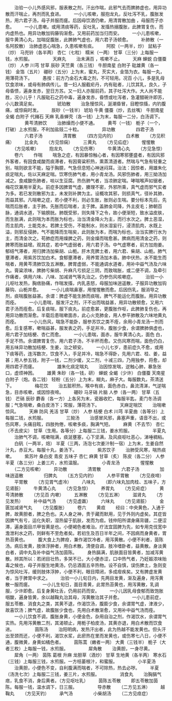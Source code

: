 <!-- { "loadSidebar": true } -->
　　治验一小儿外感风邪，服表散之剂，汗出作喘，此邪气去而脾肺虚也，用异功散而汗喘止，再剂而乳食进。
　　一小儿咳嗽，服抱龙丸，反吐泻不乳，腹胀发热，用六君子汤，母子并服而瘥。后因母饮酒仍嗽，用清胃散加曲 ，母服而子亦愈。
　　一小儿患嗽。或用清痰等药，反吐乳，发搐热搦腹胀，此脾胃复伤，而内虚热也。用异功散加钩藤钩渐愈。又用前药加当归而安。
　　一小儿患咳嗽，服牛黄清心丸，加喘促腹胀，此脾肺气虚也，用六君子汤顿愈。
　　补肺散（一名阿胶散） 治肺虚恶心喘急，久患咳嗽有痰。
　　阿胶（一两半，炒） 鼠粘子（炒） 马兜铃（各半两） 杏仁（七粒） 糯米（一两） 甘草（三分）上每服一钱，水煎服。
　　
　　天麻丸
　　治未满百 ，咳嗽不止。
　　天麻 蝉蜕 白僵蚕（炒） 人参 川芎 甘草 辰砂 天竺黄（各三钱） 牛胆南星 白附子 砒雄黄（各一钱） 金箔（五片） 硼砂（五分）上为末，蜜丸，芡实大，金箔为衣。每服一丸，用薄荷汤下。
　　愚按：前方乃金石大毒之剂，不可轻用。况百 小儿，多是乳母饮食浓味，或母有肺病传儿。昔一妇人服截疟丹，内有砒者，儿饮其乳，良久，子母昏愦，遍身发赤，翌日方苏。又一妇人亦服前药，其子吐泻大作。大人尚不能胜，况小儿乎！凡服砒石之药中毒，遍身发赤，昏愦或吐泻者，急灌醋碗许即苏，小儿数滴足矣。
　　
　　琥珀散
　　治急慢惊风，涎潮昏冒，目瞪惊搐，内钓腹痛，或惊痫时发。
　　辰砂（一钱半） 琥珀 牛黄 僵蚕（炒，去丝嘴） 牛胆南星 全蝎 白附子 代赭石 天麻 乳香蝉壳（各一钱）上为末，每服一二分，白汤调下。
　　
　　黄芩清肺饮
　　治肺燥而小便不通。
　　黄芩（一钱） 栀子（一个，打破）上水煎服，不利加盐豉二十粒。
　　
　　异功散
　　
　　四君子汤
　　
　　六君子汤
　　
　　清胃散
　　（四方见内钓）
　　白术散
　　（方见积痛）
　　比金丸
　　（方见惊痫）
　　三黄丸
　　（方见疝症）
　　惺惺散
　　（方见咳嗽）
　　抱龙丸
　　（方见伤寒）
　　牛黄清心丸
　　（方见急惊）
　　卷六
　　作喘
　　喘急之症，有因暴惊触心者，有因寒邪壅盛者，有因风邪外客者，有因食咸酸而痰滞者，有因膏粱积热，熏蒸清道者。然喘与气急有轻重之别，喘则欲言不能，隘于胸臆，气急但息短心神迷闷耳。治法：因惊者，用雄朱化痰定喘丸，佐以天麻定喘。饮寒伤肺气者，用小青龙汤。风邪伤肺者，用三拗汤加减之。食咸酸伤肺者，啖以生豆腐。热伤肺气者，当凉肺定喘。哮喘喉声如锯者，梅花饮兼用半夏丸。前症多因脾胃气虚，腠理不密，外邪所乘，真气虚而邪气实者为多。若已发则散邪为主，未发则补脾为主。设概攻其邪，则损真气，径补其肺，而益其邪。凡喘嗽之症，若小便不利，则必生胀，胀则必生喘。要分标本先后，先喘而后胀者，主于肺。先胀而后喘者，主于脾。盖肺金司降，外主皮毛；肺朝百脉，通调水道，下输膀胱。肺既受邪，则失降下之令，故小便渐短，致水溢皮肤，而生胀满，此则喘为本而胀为标也，治当清金降火为主，而行水次之。脾土恶湿，而主肌肉，土能克水。若脾土受伤，不能制水，则水湿妄行，浸溃肌肉，水既上溢，则邪反侵肺，气不能降而生喘矣，此则胀为本，而喘为标也，治当实脾行水为主，而清金次之。苟肺症而用燥脾之药，则金燥而喘愈甚。脾病而用清金之药，则脾寒而胀益增。观其症，若中气虚弱者，用六君子汤。中气虚寒者，前方加炮姜。郁结气滞者，用归脾汤加柴胡、山栀。肝木克脾土者，用六君、柴胡、山栀。肺气壅滞者，用紫苏饮加白术。食郁壅滞者，用养胃汤加木香。肺中伏热，水不能生而喘者，用黄芩清肺饮及五淋散。脾胃虚弱，不能通调水道者，用补中益气汤及六味丸。膏粱浓味，脾肺亏柴胡、升麻凡亏损足三阴，而致喘胀，或二便不调，及牵引作痛者，俱用六味、八味、加减肾气等丸治之。仍参伤风咳嗽症。
　　治验一小儿呕吐发热，胸痞胁痛，作喘发搐，内乳恚怒，母服加味逍遥散，子服异功散加钩藤钩、山栀并愈。
　　一小儿痰喘鼻塞，用惺惺散而愈。后因伤乳，服消导之剂，痰喘腹胀益甚。余谓：脾虚不能生肺而痰喘，脾气不能运化而腹胀。用异功散而痊。
　　一小儿患喘，服发汗之剂，汗不出而喘益甚，用异功散顿愈，又用六君子汤而痊愈。后复痰喘，服下痰丸，前症愈甚，更腹胀作呕，此脾肺复伤也，再用异功散而渐愈。半载后患喘嗽面赤，此心火克肺金，用人参平肺散及六味地黄丸而痊。
　　一小儿伤风，喘急不能卧，服参苏饮之类不痊，余用小青龙汤一剂而愈。后复感寒，嗽喘益甚，服发表之药，手足并冷，腹胀少食，余谓脾肺俱虚也，用六君子加桔梗、杏仁而愈。
　　一小儿患喘，面赤，服牛黄清心丸，面色 白，手足不热。余谓脾胃复伤，用六君子汤，不半杯而愈。又伤风寒而喘，面色仍白，用五味异功散加桔梗、生姜，治之顿安。
　　一小儿七岁，患前症久不愈，或用下痰等药，连泻数次，饮食不入，手足并冷，喘急不得卧，先用六君、桂、姜，益甚；用人参五钱，附子一钱，二剂少缓，又二剂，十减三四，乃用独参，将愈，却用四君子而瘥。
　　
　　雄朱化痰定喘丸
　　治因惊发喘，逆触心肺，暴急张口，虚烦神困。
　　雄黄 朱砂（各一钱，研） 蝉蜕 全蝎（少许） 白僵蚕 天南星 白附子（炮。各二钱） 轻粉（五分）上为末，糊丸，麻子大。每服数丸，茶清送下。
　　
　　梅花饮
　　治五脏积热，喉中有痰，面色赤白，鼻流清涕，气逆喘急，目赤咳嗽，或因惊夜啼。
　　硼砂 马牙硝 片脑 人参（各一两） 甘草（五钱） 芒硝 辰砂 麝香（各一方）上各另为末，瓷器收贮，每服半匙，麦门冬汤调服；气急喘嗽，桑白皮汤下；常服，薄荷汤下。
　　
　　天麻定喘饮
　　治喘嗽惊风。
　　天麻 防风 羌活 甘草（炒） 人参 桔梗 白术 川芎 半夏曲（各等分）上每服二钱，水煎服。
　　
　　三拗汤
　　治感冒风邪，鼻塞声重，语音不出，或伤风寒，头痛目眩，四肢拘倦，咳嗽多痰，胸满气短。
　　麻黄（不去节） 杏仁（不去皮尖） 甘草（生用。各等分）上每服二三钱，姜水煎服。
　　
　　半夏丸
　　治肺气不调，咳嗽喘满，痰涎壅塞，心下坚满，及风痰呕吐恶心，涕唾稠粘。
　　白矾（一两半，焙） 半夏（三两，汤泡七次姜汁制一宿）上为末，生姜自然汁丸，赤豆大。每服十丸，姜汤下。
　　
　　紫苏饮子
　　治肺受风寒，喘热痰嗽。
　　紫苏叶 桑白皮 青皮 五味子 杏仁 麻黄 甘草（炙） 陈皮（各二分） 人参 半夏（各三分）上姜三片，水煎温服。
　　
　　小青龙汤
　　
　　惺惺散
　　（二方见咳嗽）
　　异功散
　　
　　清胃散
　　
　　六君子汤
　　
　　加味逍遥散
　　
　　归脾丸
　　（五方见内钓）
　　人参平胃散
　　（方见夜啼）
　　平胃散
　　（方见胃气虚冷）
　　八味丸
　　（即六味丸加肉桂、五味子，方见肾脏）
　　牛黄清心丸
　　（方见急惊）
　　养胃丸
　　（方见疟症）
　　黄芩清肺散
　　（方见百 内嗽）
　　五淋散
　　（方见五淋）
　　滋肾丸
　　（方见发热）
　　补中益气汤
　　（方见虚羸）
　　六味丸
　　（方见肾脏）
　　金匮加减肾气丸
　　（方见腹胀）
　　卷六
　　黄疸
　　经曰：中央黄色，入通于脾，故黄胆者，脾之色也。夫人身之神，贵于藏而默用，见于外则内虚矣。其症皆因脾气有亏，运化失职，湿热留于肌肤，发而为疸。钱仲阳所谓身痛背疆，二便涩滞，遍身面目爪甲皆黄是也。小便褐色者难治。疗法宜固脾为先，如专用克伐宽中澹泄利水之药，则鲜有不至危者矣。若初生及百日半年之间，不因病而身黄者，胃热苔黄也。
　　腹大食上为脾疳，兼作渴饮冷者，用泻黄散。小便不利者，茵陈汤。病后发黄，肢体浮肿者，用白术散。清便自调，肢冷嗜卧者，益黄散。身淡黄白者，调中丸及补中益气汤加茵陈。
　　身热膈满，肌肤面目皆黄者，加减泻黄散。辨其所以：若闭目壮热，多哭不已，大小便赤涩，口中热气者，乃妊娠浓味贻毒之候也，母子并服生地黄汤，仍忌酒面五辛热物。设不自慎，误伤脾土，急则变为惊风吐泻，缓则肢体浮肿，小便不利，眼目障闭，多成疳疾矣。又有脾虚发黄者，当于脾胃中求之。
　　治验一小儿旬日内，先两目发黄，渐及遍身，用泻黄散一服而瘥。
　　一小儿生旬日，面目青黄，此胃热苔黄也，用泻黄散，乳调服，少许即愈。后复身黄吐舌，仍用前药而安。
　　一小儿因乳母食郁而致饱胀咽酸，遍身皆黄，余以越鞠丸治其母，泻黄散治其子并愈。
　　一小儿患前症，服五苓散、消食丸之类，其黄不退，作渴饮汤，腹膨少食，余谓胃气虚，津液少，故喜饮汤；脾气虚，故腹胀少食也，先用白术散渐愈，又用补中益气汤而痊。
　　一小儿饮食不调，腹胀身黄，小便金色，杂用自治之剂，作渴饮水，余谓胃气实热。先用泻黄散二剂，其渴顿止，用栀子柏皮汤，其黄亦退，用白术散而饮食进。
　　
　　茵陈汤
　　治阳明病，发热汗出者，此为热越不能发黄也。但头汗出至颈而还，小便不利，渴饮水浆，此瘀热在里而发黄也，或伤寒七八日，小便不通，腹微黄，身黄如橘色者。
　　茵陈蒿（嫩者一两） 大黄（三钱半） 栀子（大者三枚）上每服一钱，水煎服。
　　
　　犀角散
　　治黄胆，一身尽黄。
　　犀角（一两） 茵陈 葛根 升麻 龙胆草（酒炒） 甘草 生地黄（各半两） 寒水石（三钱）上每服三钱，水煎服。一方栝蒌根汁，和蜜服。
　　
　　小半夏汤
　　治黄胆，小便色不变，自利腹满而喘者，不可除热，热去必哕。
　　半夏（汤洗七次）上每服二三钱，姜三片，水煎服。
　　
　　消食丸
　　治胸膈气痞，乳食不消，身后黄者。（方见呕吐乳）
　　茵陈五苓散
　　即五苓散加茵陈。每服一钱，温水调下，日三服。
　　
　　导赤散
　　（二方见五淋）
　　越鞠丸
　　（方见天钓）
　　承气汤
　　
　　小柴胡汤
　　（二方见痉症）
